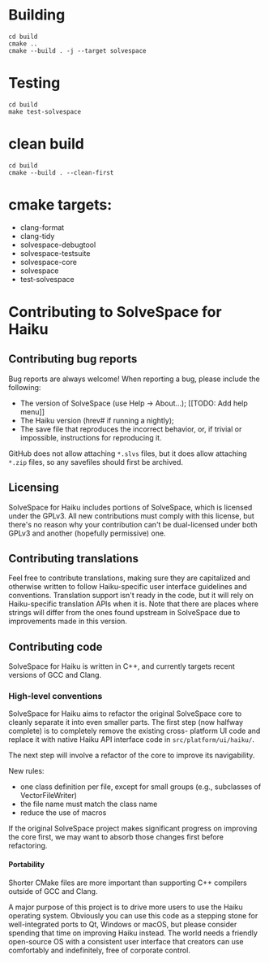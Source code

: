 # Building

```
cd build
cmake ..
cmake --build . -j --target solvespace
```

# Testing

```
cd build
make test-solvespace
```

# clean build

```
cd build
cmake --build . --clean-first
```

# cmake targets:

- clang-format
- clang-tidy
- solvespace-debugtool
- solvespace-testsuite
- solvespace-core
- solvespace
- test-solvespace

Contributing to SolveSpace for Haiku
====================================

Contributing bug reports
------------------------

Bug reports are always welcome! When reporting a bug, please include the following:

  * The version of SolveSpace (use Help → About...); [[TODO: Add help menu]]
  * The Haiku version (hrev# if running a nightly);
  * The save file that reproduces the incorrect behavior, or, if trivial or impossible,
    instructions for reproducing it.

GitHub does not allow attaching `*.slvs` files, but it does allow attaching `*.zip` files,
so any savefiles should first be archived.

Licensing
---------

SolveSpace for Haiku includes portions of SolveSpace, which is licensed under the GPLv3. All new
contributions must comply with this license, but there's no reason why your contribution can't be
dual-licensed under both GPLv3 and another (hopefully permissive) one.

Contributing translations
-------------------------

Feel free to contribute translations, making sure they are capitalized and otherwise written to
follow Haiku-specific user interface guidelines and conventions. Translation support isn't ready in
the code, but it will rely on Haiku-specific translation APIs when it is. Note that there are places
where strings will differ from the ones found upstream in SolveSpace due to improvements made in
this version.

Contributing code
-----------------

SolveSpace for Haiku is written in C++, and currently targets recent versions of GCC and Clang.

### High-level conventions

SolveSpace for Haiku aims to refactor the original SolveSpace core to cleanly separate it into even
smaller parts. The first step (now halfway complete) is to completely remove the existing cross-
platform UI code and replace it with native Haiku API interface code in `src/platform/ui/haiku/`.

The next step will involve a refactor of the core to improve its navigability.

New rules:
* one class definition per file, except for small groups (e.g., subclasses of VectorFileWriter)
* the file name must match the class name
* reduce the use of macros

If the original SolveSpace project makes significant progress on improving the core first, we may
want to absorb those changes first before refactoring.

#### Portability

Shorter CMake files are more important than supporting C++ compilers outside of GCC and Clang.

A major purpose of this project is to drive more users to use the Haiku operating system. Obviously
you can use this code as a stepping stone for well-integrated ports to Qt, Windows or macOS, but
please consider spending that time on improving Haiku instead. The world needs a friendly
open-source OS with a consistent user interface that creators can use comfortably and indefinitely,
free of corporate control.